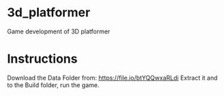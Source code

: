 # 3d_platformer
Game development of 3D platformer

# Instructions
Download the Data Folder from:
https://file.io/btYQQwxaRLdi
Extract it and to the Build folder, run the game.

